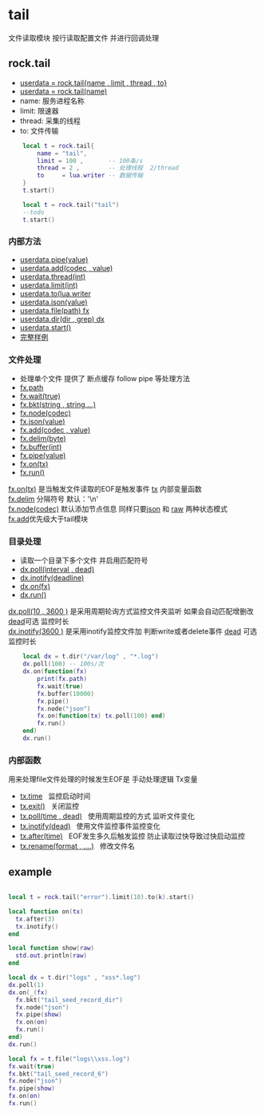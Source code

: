 # tail
文件读取模块 按行读取配置文件 并进行回调处理

## rock.tail
- [userdata = rock.tail{name , limit , thread , to}](#内部方法)
- [userdata = rock.tail(name)](#内部方法)
- name: 服务进程名称
- limit: 限速器
- thread: 采集的线程
- to: 文件传输
```lua
    local t = rock.tail{
        name = "tail",
        limit = 100 ,       -- 100条/s
        thread = 2 ,        -- 处理线程  2/thread
        to     = lua.writer -- 数据传输
    }
    t.start()

    local t = rock.tail("tail")
    --todo
    t.start()
```
### 内部方法

- [userdata.pipe(value)]()
- [userdata.add(codec , value)]()
- [userdata.thread(int)]()
- [userdata.limit(int)]()
- [userdata.to(lua.writer]()
- [userdata.json(value)]()
- [userdata.file(path) fx](#文件处理)
- [userdata.dir(dir , grep) dx](#目录处理)
- [userdata.start()]()
- [完整样例](#example)

### 文件处理
- 处理单个文件 提供了 断点缓存 follow pipe 等处理方法
- [fx.path]()
- [fx.wait(true)]()
- [fx.bkt(string , string,...)]()
- [fx.node(codec)]()
- [fx.json(value)]()
- [fx.add(codec , value)]()
- [fx.delim(byte)]()
- [fx.buffer(int)]()
- [fx.pipe(value)]()
- [fx.on(tx)](#内部函数)
- [fx.run()]()

[fx.on(tx)]() 是当触发文件读取的EOF是触发事件 [tx](内部结构) 内部变量函数<br/>
[fx.delim]() 分隔符号 默认：'\n' <br/>
[fx.node(codec)]() 默认添加节点信息 同样只要[json]() 和 [raw]() 两种状态模式 <br/>
[fx.add]()优先级大于tail模块

### 目录处理
- 读取一个目录下多个文件 并启用匹配符号
- [dx.poll(interval , dead)]()
- [dx.inotify(deadline)]()
- [dx.on(fx)]()
- [dx.run()]()

[dx.poll(10 , 3600 )]() 是采用周期轮询方式监控文件夹监听 如果会自动匹配增删改 [dead]()可选 监控时长 <br/>
[dx.inotify(3600 )]() 是采用inotify监控文件加 判断write或者delete事件 [dead]() 可选 监控时长<br/>
```lua
    local dx = t.dir("/var/log" , "*.log")
    dx.poll(100) -- 100s/次
    dx.on(function(fx)
        print(fx.path) 
        fx.wait(true)
        fx.buffer(10000)
        fx.pipe()
        fx.node("json")
        fx.on(function(tx) tx.poll(100) end)
        fx.run()
    end)
    dx.run()
```

### 内部函数
用来处理file文件处理的时候发生EOF是 手动处理逻辑 Tx变量

- [tx.time]() &nbsp; 监控启动时间 
- [tx.exit()]() &nbsp; 关闭监控
- [tx.poll(time , dead)]() &nbsp; 使用周期监控的方式 监听文件变化
- [tx.inotify(dead)]() &nbsp; 使用文件监控事件监控变化
- [tx.after(time)]()   &nbsp; EOF发生多久后触发监控 防止读取过快导致过快启动监控
- [tx.rename(format , ....)]() &nbsp; 修改文件名

## example
```lua

local t = rock.tail("error").limit(10).to(k).start()

local function on(tx)
  tx.after(3)
  tx.inotify()
end

local function show(raw)
  std.out.println(raw)  
end

local dx = t.dir("logs" , "xss*.log")
dx.poll(1)
dx.on(_(fx)
  fx.bkt("tail_seed_record_dir")
  fx.node("json")
  fx.pipe(show)
  fx.on(on)
  fx.run()
end)
dx.run()

local fx = t.file("logs\\xss.log")
fx.wait(true)
fx.bkt("tail_seed_record_6")
fx.node("json")
fx.pipe(show)
fx.on(on)
fx.run()
```